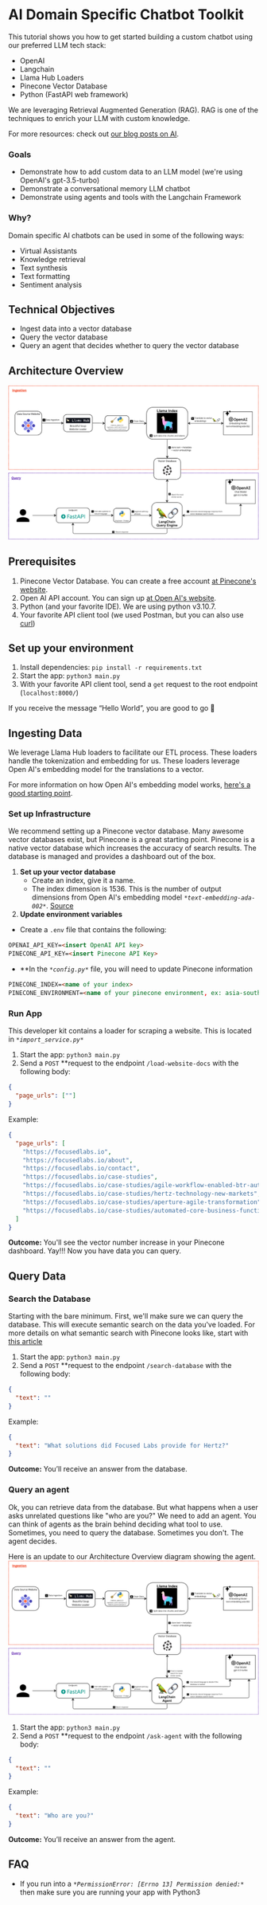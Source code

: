 # AI Domain Specific Chatbot Toolkit

This tutorial shows you how to get started building a custom chatbot using our preferred LLM tech stack:
- OpenAI
- Langchain
- Llama Hub Loaders
- Pinecone Vector Database
- Python (FastAPI web framework)

We are leveraging Retrieval Augmented Generation (RAG). RAG is one of the techniques to enrich your LLM with custom knowledge. 

For more resources: check out [our blog posts on AI](focusedlabs.io/ai).

### Goals

- Demonstrate how to add custom data to an LLM model (we're using OpenAI's gpt-3.5-turbo)
- Demonstrate a conversational memory LLM chatbot
- Demonstrate using agents and tools with the Langchain Framework

### Why?

Domain specific AI chatbots can be used in some of the following ways:

- Virtual Assistants
- Knowledge retrieval
- Text synthesis
- Text formatting
- Sentiment analysis

## Technical Objectives

- Ingest data into a vector database
- Query the vector database
- Query an agent that decides whether to query the vector database

## Architecture Overview

![Overview Diagram](./Overview.png)

## Prerequisites

1. Pinecone Vector Database. You can create a free account [at Pinecone's website](https://www.pinecone.io/).
2. Open AI API account. You can sign up [at Open AI's website](https://platform.openai.com/signup).
3. Python (and your favorite IDE). We are using python v3.10.7.
4. Your favorite API client tool (we used Postman, but you can also use [curl](https://github.com/curl/curl))

## Set up your environment

1. Install dependencies: `pip install -r requirements.txt`
2. Start the app: `python3 main.py`
3. With your favorite API client tool, send a `get` request to the root endpoint (`localhost:8000/`)

If you receive the message “Hello World”, you are good to go 🎉

## Ingesting Data

We leverage Llama Hub loaders to facilitate our ETL process. These loaders handle the tokenization and embedding for us. 
These loaders leverage Open AI's embedding model for the translations to a vector. 

For more information on how Open AI's embedding model works, [here's a good starting point](https://platform.openai.com/docs/guides/embeddings/what-are-embeddings).


### Set up Infrastructure

We recommend setting up a Pinecone vector database. Many awesome vector databases exist, but Pinecone is a great starting point. Pinecone is a native vector database which increases the accuracy of search results. The database is managed and provides a dashboard out of the box.

1. **Set up your vector database**
    - Create an index, give it a name.
    - The index dimension is 1536. This is the number of output dimensions from Open AI's embedding model *`*text-embedding-ada-002*`*. [Source](https://platform.openai.com/docs/guides/embeddings/what-are-embeddings)   
2. **************************************Update environment variables**************************************
- Create a `.env` file that contains the following:

```markdown
OPENAI_API_KEY=<insert OpenAI API key>
PINECONE_API_KEY=<insert Pinecone API Key>
```

- **In the *`*config.py*`* file, you will need to update Pinecone information

```markdown
PINECONE_INDEX=<name of your index>
PINECONE_ENVIRONMENT=<name of your pinecone environment, ex: asia-southeast1-gcp-free>
```

### Run App

This developer kit contains a loader for scraping a website. This is located in *`*import_service.py*`*

1. Start the app: `python3 main.py`
2. Send a `POST` **request to the endpoint `/load-website-docs` with the following body:

```json
{
  "page_urls": [""]
}
```

Example:

```json
{
  "page_urls": [
    "https://focusedlabs.io",
    "https://focusedlabs.io/about",
    "https://focusedlabs.io/contact",
    "https://focusedlabs.io/case-studies",
    "https://focusedlabs.io/case-studies/agile-workflow-enabled-btr-automation",
    "https://focusedlabs.io/case-studies/hertz-technology-new-markets",
    "https://focusedlabs.io/case-studies/aperture-agile-transformation",
    "https://focusedlabs.io/case-studies/automated-core-business-functionality"
  ]
}
```

******************Outcome:****************** 
You'll see the vector number increase in your Pinecone dashboard. Yay!!! Now you have data you can query.

## Query Data

### Search the Database

Starting with the bare minimum. First, we'll make sure we can query the database. This will execute semantic search on the data you've loaded. For more details on what semantic search with Pinecone looks like, start with [this article](https://www.pinecone.io/learn/search-with-pinecone/)

1. Start the app: `python3 main.py`
2. Send a `POST` **request to the endpoint `/search-database` with the following body:

```json
{
  "text": ""
}
```

Example:

```json
{
  "text": "What solutions did Focused Labs provide for Hertz?"
}
```

******************Outcome:****************** 
You’ll receive an answer from the database.

### Query an agent

Ok, you can retrieve data from the database. But what happens when a user asks unrelated questions like "who are you?" We need to add an agent. You can think of agents as the brain behind deciding what tool to use. Sometimes, you need to query the database. Sometimes you don't. The agent decides.

Here is an update to our Architecture Overview diagram showing the agent.
![Overview with agent Diagram](./Overview-withAgent.png)

1. Start the app: `python3 main.py`
2. Send a `POST` **request to the endpoint `/ask-agent` with the following body:

```json
{
  "text": ""
}
```

Example:

```json
{
  "text": "Who are you?"
}
```

******************Outcome:****************** 
You’ll receive an answer from the agent.

## FAQ

- If you run into a *`*PermissionError: [Errno 13] Permission denied:*`* then make sure you are running your app with Python3